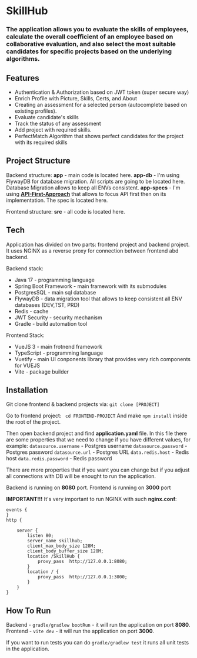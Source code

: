 # SkillHub
### The application allows you to evaluate the skills of employees, calculate the overall coefficient of an employee based on collaborative evaluation, and also select the most suitable candidates for specific projects based on the underlying algorithms.

## Features

- Authentication & Authorization based on JWT token (super secure way)
- Enrich Profile with Picture, Skills, Certs, and About
- Creating an assessment for a selected person (autocomplete based on existing profiles).
- Evaluate candidate's skills
- Track the status of any assessment
- Add project with required skills.
- PerfectMatch Algorithm that shows perfect candidates for the project with its required skills

## Project Structure
Backend structure:
**app** - main code is located here.
**app-db** - I'm using FlywayDB for database migration. All scripts are going to be located here. Database Migration allows to keep all ENVs consistent.
**app-specs** - I'm using [**API-First-Approach**](https://swagger.io/resources/articles/adopting-an-api-first-approach/#:~:text=An%20API%2Dfirst%20approach%20means,be%20consumed%20by%20client%20applications.) that allows to focus API first then on its implementation. The spec is located here.

Frontend structure:
**src** - all code is located here.

## Tech
Application has divided on two parts: frontend project and backend project. It uses NGINX as a reverse proxy for connection between frontend abd backend.

Backend stack:
- Java 17 - programming language
- Spring Boot Framework - main framework with its submodules
- PostgresSQL - main sql database
- FlywayDB - data migration tool that allows to keep consistent all ENV databases (DEV,TST, PRD)
- Redis - cache
- JWT Security - security mechanism
- Gradle - build automation tool

Frontend Stack:
- VueJS 3 - main frotnend framework
- TypeScript - programming language
- Vuetify - main UI conponents library that provides very rich components for VUEJS
- Vite - package builder

## Installation

Git clone frontend & backend projects via:
```git clone [PROJECT]```

Go to frontend project:
``` cd FRONTEND-PROJECT```
And make ```npm install``` inside the root of the project.

Then open backend project and find **application.yaml** file.
In this file there are some properties that we need to change if you have different values, for example:
`datasource.username` - Postgres username
`datasource.password` - Postgres password
`datasource.url` - Postgres URL
`data.redis.host` - Redis host
`data.redis.password` - Redis password

There are more properties that if you want you can change but if you adjust all connections with DB will be enought to run the application.

Backend is running on **8080** port.
Frontend is running on **3000** port

**IMPORTANT!!!**
It's very important to run NGINX with such **nginx.conf**:
```
events {
}
http {

    server {
        listen 80;
        server_name skillhub;
	    client_max_body_size 128M;
	    client_body_buffer_size 128M;
	    location /SkillHub {
		    proxy_pass	http://127.0.0.1:8080;
	    }
        location / {
            proxy_pass	http://127.0.0.1:3000;
        }
    }
}
````
## How To Run

Backend - ```gradle/gradlew bootRun``` - it will run the application on port **8080**.
Frontend - ```vite dev``` - it will run the application on port **3000**.

If you want to run tests you can do ```gradle/gradlew test``` it runs all unit tests in the application.

